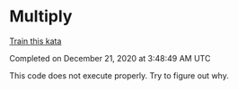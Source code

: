 # Multiply

[Train this kata](https://www.codewars.com/kata/50654ddff44f800200000004)

Completed on December 21, 2020 at 3:48:49 AM UTC

This code does not execute properly. Try to figure out why.
